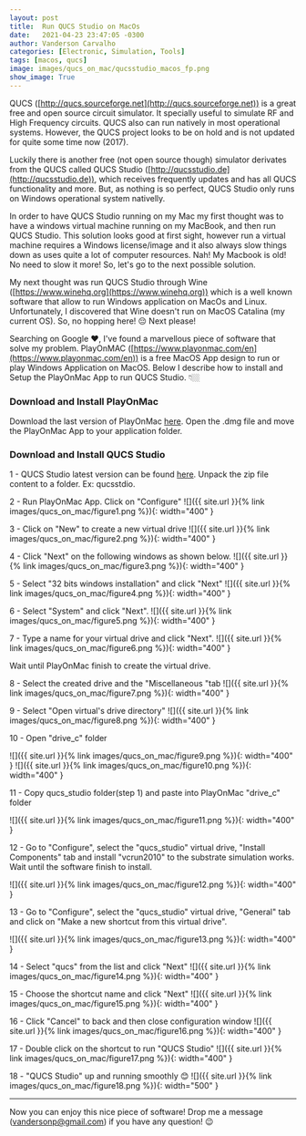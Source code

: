 ```yaml
---
layout: post
title:  Run QUCS Studio on MacOs
date:   2021-04-23 23:47:05 -0300
author: Vanderson Carvalho
categories: [Electronic, Simulation, Tools]
tags: [macos, qucs]
image: images/qucs_on_mac/qucsstudio_macos_fp.png
show_image: True
---
```

QUCS ([http://qucs.sourceforge.net](http://qucs.sourceforge.net)) is a great free and open source circuit simulator. It specially useful to simulate RF and High Frequency circuits. QUCS also can run natively in most operational systems. However, the QUCS project looks to be on hold and is not updated for quite some time now (2017). 

Luckily there is another free (not open source though) simulator derivates from the QUCS called QUCS Studio ([http://qucsstudio.de](http://qucsstudio.de)), which receives frequently updates and has all QUCS functionality and more. But, as nothing is so perfect, QUCS Studio only runs on Windows operational system nativelly. 

In order to have QUCS Studio running on my Mac my first thought was to have a windows virtual machine running on my MacBook, and then run QUCS Studio. This solution looks good at first sight, however run a virtual machine requires a Windows license/image and it also always slow things down as uses quite a lot of computer resources. Nah! My Macbook is old! No need to slow it more! So, let's go to the next possible solution.

My next thought was run QUCS Studio through Wine ([https://www.winehq.org](https://www.winehq.org)) which is a well known software that allow to run Windows application on MacOs and Linux. Unfortunately, I discovered that Wine doesn't run on MacOS Catalina (my current OS). So, no hopping here! 😔 Next please! 

Searching on Google ❤️, I've found a marvellous piece of software that solve my problem. PlayOnMAC ([https://www.playonmac.com/en](https://www.playonmac.com/en)) is a free MacOS App design to run or play Windows Application on MacOS. Below I describe how to install and Setup the PlayOnMac App to run QUCS Studio. 👇🏼 

### Download and Install PlayOnMac

Download the last version of PlayOnMac [here](https://www.playonmac.com/en/download.html). 
Open the .dmg file and move the PlayOnMac App to your application folder. 

### Download and Install QUCS Studio

1 - QUCS Studio latest version can be found [here](http://qucsstudio.de/download/). Unpack the zip file content to a folder. Ex: qucsstdio.

2 - Run PlayOnMac App. Click on "Configure" 
![]({{ site.url }}{% link images/qucs_on_mac/figure1.png %}){: width="400" }

3 - Click on "New" to create a new virtual drive 
![]({{ site.url }}{% link images/qucs_on_mac/figure2.png %}){: width="400" }

4 - Click "Next" on the following windows as shown below.
![]({{ site.url }}{% link images/qucs_on_mac/figure3.png %}){: width="400" }

5 - Select "32 bits windows installation" and click "Next"
![]({{ site.url }}{% link images/qucs_on_mac/figure4.png %}){: width="400" }

6 - Select "System" and click "Next".
![]({{ site.url }}{% link images/qucs_on_mac/figure5.png %}){: width="400" }

7 - Type a name for your virtual drive and click "Next". 
![]({{ site.url }}{% link images/qucs_on_mac/figure6.png %}){: width="400" }

Wait until PlayOnMac finish to create the virtual drive.

8 - Select the created drive and the "Miscellaneous "tab
![]({{ site.url }}{% link images/qucs_on_mac/figure7.png %}){: width="400" }

9 - Select "Open virtual's drive directory"
![]({{ site.url }}{% link images/qucs_on_mac/figure8.png %}){: width="400" }

10 - Open "drive_c" folder

![]({{ site.url }}{% link images/qucs_on_mac/figure9.png %}){: width="400" }
![]({{ site.url }}{% link images/qucs_on_mac/figure10.png %}){: width="400" }

11 - Copy qucs_studio folder(step 1) and paste into PlayOnMac "drive_c" folder

![]({{ site.url }}{% link images/qucs_on_mac/figure11.png %}){: width="400" }

12 - Go to "Configure", select the "qucs_studio" virtual drive, "Install Components" tab and install "vcrun2010" to the substrate simulation works. Wait until the software finish to install.

![]({{ site.url }}{% link images/qucs_on_mac/figure12.png %}){: width="400" }

13 - Go to "Configure", select the "qucs_studio" virtual drive, "General" tab and click on "Make a new shortcut from this virtual drive".

![]({{ site.url }}{% link images/qucs_on_mac/figure13.png %}){: width="400" }

14 - Select "qucs" from the list and click "Next"
![]({{ site.url }}{% link images/qucs_on_mac/figure14.png %}){: width="400" }

15 - Choose the shortcut name and click "Next"
![]({{ site.url }}{% link images/qucs_on_mac/figure15.png %}){: width="400" }

16 - Click "Cancel" to back and then close configuration window
![]({{ site.url }}{% link images/qucs_on_mac/figure16.png %}){: width="400" }

17 - Double click on the shortcut to run "QUCS Studio"
![]({{ site.url }}{% link images/qucs_on_mac/figure17.png %}){: width="400" }

18 - "QUCS Studio" up and running smoothly 😊
![]({{ site.url }}{% link images/qucs_on_mac/figure18.png %}){: width="500" }

---
 
Now you can enjoy this nice piece of software! Drop me a message ([vandersonp@gmail.com](mailto:vandersonpc@gmail.com)) if you have any question! 😉